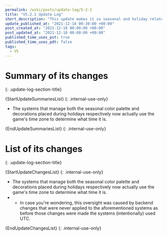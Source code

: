```yaml
---
permalink: /wiki/posts/update-log/5-2-1
title: "V5.2.1 Update Log"
short_description: "This update makes it so seasonal and holiday related changes to the map actually use the game's time zone."
update_published_at: "2021-12-18 00:30:00 +00:00"
post_created_at: "2021-12-18 00:00:00 +00:00"
post_updated_at: "2021-12-18 00:00:00 +00:00"
published_time_uses_pst: true
published_time_uses_pdt: false
tags:
  - V5
---
```


# Summary of its changes
{: .update-log-section-title}

{StartUpdateSummariesList}
{: .internal-use-only}

* The systems that manage both the seasonal color palette and decorations placed during holidays respectively now actually use the game's time zone to determine what time it is.

{EndUpdateSummariesList}
{: .internal-use-only}

# List of its changes
{: .update-log-section-title}

{StartUpdateChangesList}
{: .internal-use-only}

* The systems that manage both the seasonal color palette and decorations placed during holidays respectively now actually use the game's time zone to determine what time it is.
* * In case you're wondering, this oversight was caused by backend changes that were never applied to the aforementioned systems as before those changes were made the systems (intentionally) used UTC.

{EndUpdateChangesList}
{: .internal-use-only}
